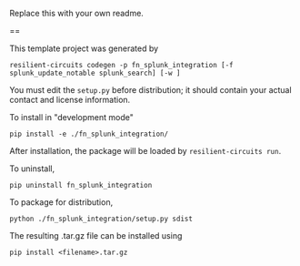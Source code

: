 Replace this with your own readme.

==

This template project was generated by

    resilient-circuits codegen -p fn_splunk_integration [-f splunk_update_notable splunk_search] [-w ]


You must edit the `setup.py` before distribution;
it should contain your actual contact and license information.

To install in "development mode"

    pip install -e ./fn_splunk_integration/

After installation, the package will be loaded by `resilient-circuits run`.


To uninstall,

    pip uninstall fn_splunk_integration


To package for distribution,

    python ./fn_splunk_integration/setup.py sdist

The resulting .tar.gz file can be installed using

    pip install <filename>.tar.gz
